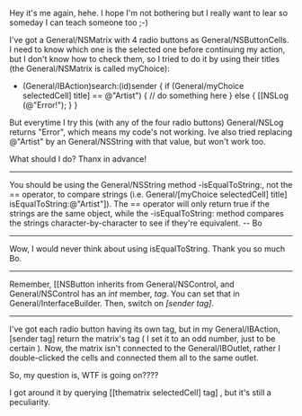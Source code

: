 Hey it's me again, hehe. I hope I'm not bothering but I really want to lear so someday I can teach someone too ;-)

I've got a General/NSMatrix with 4 radio buttons as General/NSButtonCells. I need to know which one is the selected one before continuing my action, but I don't know how to check them, so I tried to do it by using their titles (the General/NSMatrix is called myChoice):


- (General/IBAction)search:(id)sender
{
  if (General/myChoice selectedCell] title] == @"Artist")
  {
      // do something here
  }
  else
  {
     [[NSLog (@"Error!");
  }
}

But everytime I try this (with any of the four radio buttons) General/NSLog returns "Error", which means my code's not working. Ive also tried replacing @"Artist" by an General/NSString with that value, but won't work too.

What should I do?
Thanx in advance!

----

You should be using the General/NSString method -isEqualToString:, not the == operator, to compare strings (i.e. General/[myChoice selectedCell] title] isEqualToString:@"Artist"]).  The == operator will only return true if the strings are the same object, while the -isEqualToString: method compares the strings character-by-character to see if they're equivalent.  -- Bo

----

Wow, I would never think about using isEqualToString. Thank you so much Bo.

----

Remember, [[NSButton inherits from General/NSControl, and General/NSControl has an *int* member, *tag*.  You can set that in General/InterfaceBuilder.  Then, switch on *[sender tag]*.

----

I've got each radio button having its own tag, but in my General/IBAction,      [sender tag]  return the matrix's tag ( I set it to an odd number, just to be certain ). Now, the matrix isn't connected to the General/IBOutlet, rather I double-clicked the cells and connected them all to the same outlet.

So, my question is, WTF is going on????

I got around it by querying      [[thematrix selectedCell] tag] , but it's still a peculiarity.